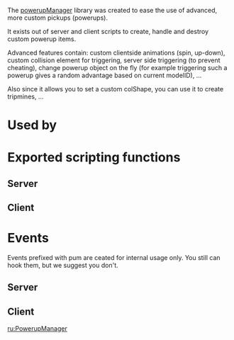 The [powerupManager](/docs/powerupmanager.md "wikilink") library was created to ease the use of advanced, more custom pickups (powerups).

It exists out of server and client scripts to create, handle and destroy custom powerup items.

Advanced features contain: custom clientside animations (spin, up-down), custom collision element for triggering, server side triggering (to prevent cheating), change powerup object on the fly (for example triggering such a powerup gives a random advantage based on current modelID), ...

Also since it allows you to set a custom colShape, you can use it to create tripmines, ...

Used by
=======

Exported scripting functions
============================

Server
------

Client
------

Events
======

Events prefixed with pum are ceated for internal usage only. You still can hook them, but we suggest you don't.

Server
------

Client
------

[ru:PowerupManager](/docs/ru-powerupmanager.md "wikilink")
